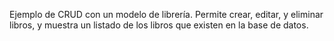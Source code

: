 Ejemplo de CRUD con un modelo de librería. Permite crear, editar, y eliminar libros, y muestra un listado de los libros que existen en la base de datos.
